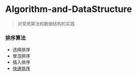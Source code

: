 # Algorithm-and-DataStructure

> 对常用算法和数据结构的实践

### 排序算法

* 选择排序
* 冒泡排序
* 插入排序
* [快速排序](\sort\quickSort.cpp)
